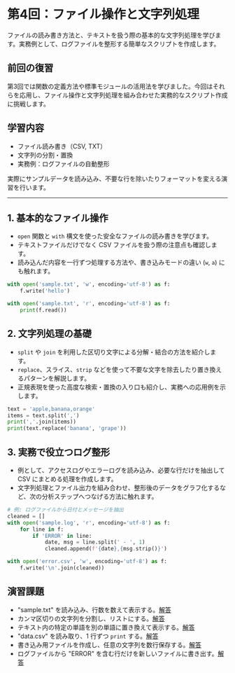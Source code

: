 # 第4回：ファイル操作と文字列処理

ファイルの読み書き方法と、テキストを扱う際の基本的な文字列処理を学びます。実務例として、ログファイルを整形する簡単なスクリプトを作成します。

## 前回の復習

第3回では関数の定義方法や標準モジュールの活用法を学びました。今回はそれらを応用し、ファイル操作と文字列処理を組み合わせた実務的なスクリプト作成に挑戦します。

## 学習内容

- ファイル読み書き（CSV, TXT）
- 文字列の分割・置換
- 実務例：ログファイルの自動整形

実際にサンプルデータを読み込み、不要な行を除いたりフォーマットを変える演習を行います。

---

## 1. 基本的なファイル操作

- `open` 関数と `with` 構文を使った安全なファイルの読み書きを学びます。
- テキストファイルだけでなく CSV ファイルを扱う際の注意点も確認します。
- 読み込んだ内容を一行ずつ処理する方法や、書き込みモードの違い (`w`, `a`) にも触れます。

```python
with open('sample.txt', 'w', encoding='utf-8') as f:
    f.write('hello')

with open('sample.txt', 'r', encoding='utf-8') as f:
    print(f.read())
```

## 2. 文字列処理の基礎

- `split` や `join` を利用した区切り文字による分解・結合の方法を紹介します。
- `replace`、スライス、`strip` などを使って不要な文字を除去したり置き換えるパターンを解説します。
- 正規表現を使った高度な検索・置換の入り口も紹介し、実務への応用例を示します。

```python
text = 'apple,banana,orange'
items = text.split(',')
print(','.join(items))
print(text.replace('banana', 'grape'))
```

## 3. 実務で役立つログ整形

- 例として、アクセスログやエラーログを読み込み、必要な行だけを抽出して CSV にまとめる処理を作成します。
- 文字列処理とファイル出力を組み合わせ、整形後のデータをグラフ化するなど、次の分析ステップへつなげる方法に触れます。

```python
# 例: ログファイルから日付とメッセージを抽出
cleaned = []
with open('sample.log', 'r', encoding='utf-8') as f:
    for line in f:
        if 'ERROR' in line:
            date, msg = line.split(' - ', 1)
            cleaned.append(f'{date},{msg.strip()}')

with open('error.csv', 'w', encoding='utf-8') as f:
    f.write('\n'.join(cleaned))
```

## 演習課題

- "sample.txt" を読み込み、行数を数えて表示する。[解答](../example/session04_example.md#演習課題-1)
- カンマ区切りの文字列を分割し、リストにする。[解答](../example/session04_example.md#演習課題-2)
- テキスト内の特定の単語を別の単語に置き換えて表示する。[解答](../example/session04_example.md#演習課題-3)
- "data.csv" を読み取り、1 行ずつ `print` する。[解答](../example/session04_example.md#演習課題-4)
- 書き込み用ファイルを作成し、任意の文字列を数行保存する。[解答](../example/session04_example.md#演習課題-5)
- ログファイルから "ERROR" を含む行だけを新しいファイルに書き出す。[解答](../example/session04_example.md#演習課題-6)
